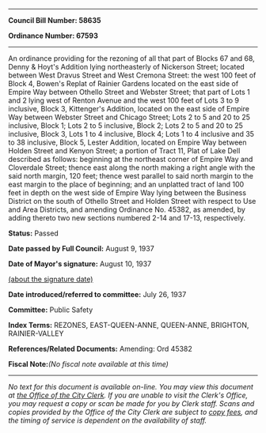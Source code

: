 

********

**Council Bill Number: 58635**
   
**Ordinance Number: 67593**
********

 An ordinance providing for the rezoning of all that part of Blocks 67 and 68, Denny & Hoyt's Addition lying northeasterly of Nickerson Street; located between West Dravus Street and West Cremona Street: the west 100 feet of Block 4, Bowen's Replat of Rainier Gardens located on the east side of Empire Way between Othello Street and Webster Street; that part of Lots 1 and 2 lying west of Renton Avenue and the west 100 feet of Lots 3 to 9 inclusive, Block 3, Kittenger's Addition, located on the east side of Empire Way between Webster Street and Chicago Street; Lots 2 to 5 and 20 to 25 inclusive, Block 1; Lots 2 to 5 inclusive, Block 2; Lots 2 to 5 and 20 to 25 inclusive, Block 3, Lots 1 to 4 inclusive, Block 4; Lots 1 to 4 inclusive and 35 to 38 inclusive, Block 5, Lester Addition, located on Empire Way between Holden Street and Kenyon Street; a portion of Tract 11, Plat of Lake Dell described as follows: beginning at the northeast corner of Empire Way and Cloverdale Street; thence east along the north making a right angle with the said north margin, 120 feet; thence west parallel to said north margin to the east margin to the place of beginning; and an unplatted tract of land 100 feet in depth on the west side of Empire Way lying between the Business District on the south of Othello Street and Holden Street with respect to Use and Area Districts, and amending Ordinance No. 45382, as amended, by adding thereto two new sections numbered 2-14 and 17-13, respectively.

**Status:** Passed
   
**Date passed by Full Council:** August 9, 1937
   
**Date of Mayor's signature:** August 10, 1937
   
[(about the signature date)](/~public/approvaldate.htm)
   
   
   
**Date introduced/referred to committee:** July 26, 1937
   
**Committee:** Public Safety
   
   
**Index Terms:** REZONES, EAST-QUEEN-ANNE, QUEEN-ANNE, BRIGHTON, RAINIER-VALLEY

**References/Related Documents:** Amending: Ord 45382

**Fiscal Note:**_(No fiscal note available at this time)_
********

_No text for this document is available on-line. You may view this document at [the Office of the City Clerk](http://www.seattle.gov/leg/clerk/contactUs.htm). If you are unable to visit the Clerk's Office, you may request a copy or scan be made for you by Clerk staff. Scans and copies provided by the Office of the City Clerk are subject to [copy fees](http://clerk.seattle.gov/~public/clerkfees.htm), and the timing of service is dependent on the availability of staff._

